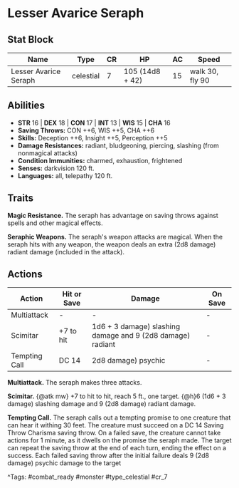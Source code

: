 # Lesser Avarice Seraph

## Stat Block

| Name | Type | CR | HP | AC | Speed |
|------|------|----|----|----|-------|
| Lesser Avarice Seraph | celestial | 7 | 105 (14d8 + 42) | 15 | walk 30, fly 90 |

## Abilities

- **STR** 16 | **DEX** 18 | **CON** 17 | **INT** 13 | **WIS** 15 | **CHA** 16
- **Saving Throws:** CON ++6, WIS ++5, CHA ++6  
- **Skills:** Deception ++6, Insight ++5, Perception ++5  
- **Damage Resistances:** radiant, bludgeoning, piercing, slashing (from nonmagical attacks)  
- **Condition Immunities:** charmed, exhaustion, frightened  
- **Senses:** darkvision 120 ft.  
- **Languages:** all, telepathy 120 ft.

## Traits

**Magic Resistance.** The seraph has advantage on saving throws against spells and other magical effects.

**Seraphic Weapons.** The seraph's weapon attacks are magical. When the seraph hits with any weapon, the weapon deals an extra (2d8 damage) radiant damage (included in the attack).


## Actions

| Action | Hit or Save | Damage | On Save |
|--------|--------------|--------|----------|
| Multiattack | - | - | - |
| Scimitar | +7 to hit | 1d6 + 3 damage) slashing damage and 9 (2d8 damage) radiant | - |
| Tempting Call | DC 14 | 2d8 damage) psychic | - |

**Multiattack.** The seraph makes three attacks.

**Scimitar.** {@atk mw} +7 to hit to hit, reach 5 ft., one target. {@h}6 (1d6 + 3 damage) slashing damage and 9 (2d8 damage) radiant damage.

**Tempting Call.** The seraph calls out a tempting promise to one creature that can hear it withing 30 feet. The creature must succeed on a DC 14 Saving Throw Charisma saving throw. On a failed save, the creature cannot take actions for 1 minute, as it dwells on the promise the seraph made. The target can repeat the saving throw at the end of each turn, ending the effect on a success. Each failed saving throw after the initial failure deals 9 (2d8 damage) psychic damage to the target


^Tags: #combat_ready #monster #type_celestial #cr_7